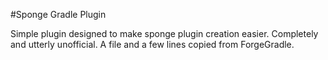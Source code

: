 #Sponge Gradle Plugin

Simple plugin designed to make sponge plugin creation easier.
Completely and utterly unofficial.
A file and a few lines copied from ForgeGradle. 
